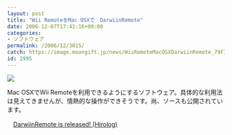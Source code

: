 ```yaml
---
layout: post
title: "Wii RemoteをMac OSXで　DarwiinRemote"
date: 2006-12-07T17:41:16+09:00
categories:
- ソフトウェア
permalink: /2006/12/3015/
catch: https://image.moongift.jp/news/WiiRemoteMacOSXDarwiinRemote_79F7/image0_thumb.png
id: 2995
---
```

[![](https://image.moongift.jp/news/WiiRemoteMacOSXDarwiinRemote_79F7/image0_thumb.png)](https://image.moongift.jp/news/WiiRemoteMacOSXDarwiinRemote_79F7/image02.png)

 

Mac OSXでWii Remoteを利用できるようにするソフトウェア。具体的な利用法は見えてきませんが、情熱的な操作ができそうです。尚、ソースも公開されています。

 

　[DarwiinRemote is released! (Hirolog)](http://blog.hiroaki.jp/2006/12/000433.html)


